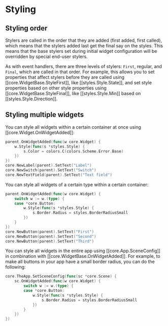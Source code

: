 # Styling

## Styling order

Stylers are called in the order that they are added (first added, first called), which means that the stylers added last get the final say on the styles. This means that the base stylers set during initial widget configuration will be overridden by special end-user stylers.

As with event handlers, there are three levels of stylers: `First`, regular, and `Final`, which are called in that order. For example, this allows you to set properties that affect stylers before they are called using [[core.WidgetBase.StyleFirst]], like [[styles.Style.State]], and set style properties based on other style properties using [[core.WidgetBase.StyleFinal]], like [[styles.Style.Min]] based on [[styles.Style.Direction]].

## Styling multiple widgets

You can style all widgets within a certain container at once using [[core.Widget.OnWidgetAdded]]:

```Go
parent.OnWidgetAdded(func(w core.Widget) {
    w.Style(func(s *styles.Style) {
        s.Color = colors.C(colors.Scheme.Error.Base)
    })
})
core.NewLabel(parent).SetText("Label")
core.NewSwitch(parent).SetText("Switch")
core.NewTextField(parent).SetText("Text field")
```

You can style all widgets of a certain type within a certain container:

```Go
parent.OnWidgetAdded(func(w core.Widget) {
    switch w := w.(type) {
    case *core.Button:
        w.Style(func(s *styles.Style) {
            s.Border.Radius = styles.BorderRadiusSmall
        })
    }
})
core.NewButton(parent).SetText("First")
core.NewButton(parent).SetText("Second")
core.NewButton(parent).SetText("Third")
```

You can style all widgets in the entire app using [[core.App.SceneConfig]] in combination with [[core.WidgetBase.OnWidgetAdded]]. For example, to make all buttons in your app have a small border radius, you can do the following:

```go
core.TheApp.SetSceneConfig(func(sc *core.Scene) {
    sc.OnWidgetAdded(func(w core.Widget) {
        switch w := w.(type) {
        case *core.Button:
            w.Style(func(s *styles.Style) {
                s.Border.Radius = styles.BorderRadiusSmall
            })
        }
    })
})
```
